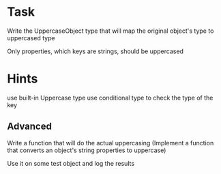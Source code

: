 # Task

Write the UppercaseObject type that will map the original object's type to uppercased type

Only properties, which keys are strings, should be uppercased

# Hints

use built-in Uppercase<T> type
use conditional type to check the type of the key

## Advanced

Write a function that will do the actual uppercasing
(Implement a function that converts an object's string properties to uppercase)

Use it on some test object and log the results
